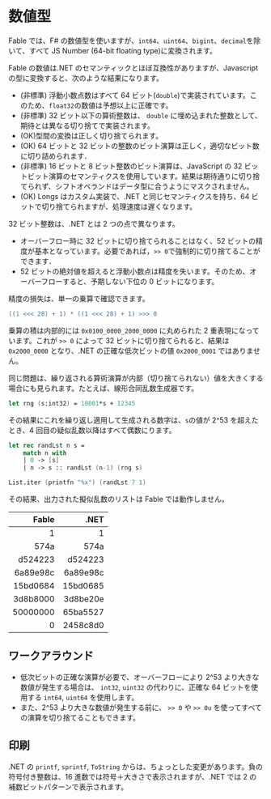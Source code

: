 # 数値型

Fable では、F# の数値型を使いますが、`int64`、`uint64`、`bigint`、`decimal`を除いて、すべて JS Number (64-bit floating type)に変換されます。

Fable の数値は.NET のセマンティックとほぼ互換性がありますが、Javascript の型に変換すると、次のような結果になります。

- (非標準) 浮動小数点数はすべて 64 ビット(`double`)で実装されています。このため、`float32`の数値は予想以上に正確です。
- (非標準) 32 ビット以下の算術整数は、 `double` に埋め込まれた整数として、期待とは異なる切り捨てで実装されます。
- (OK)型間の変換は正しく切り捨てられます。
- (OK) 64 ビットと 32 ビットの整数のビット演算は正しく，適切なビット数に切り詰められます．
- (非標準) 16 ビットと 8 ビット整数のビット演算は、JavaScript の 32 ビットビット演算のセマンティクスを使用しています。結果は期待通りに切り捨てられず、シフトオペランドはデータ型に合うようにマスクされません。
- (OK) Longs はカスタム実装で、.NET と同じセマンティクスを持ち、64 ビットで切り捨てられますが、処理速度は遅くなります。

32 ビット整数は、.NET とは 2 つの点で異なります。

- オーバーフロー時に 32 ビットに切り捨てられることはなく、52 ビットの精度が基本となっています。必要であれば，`>> 0`で強制的に切り捨てることができます．
- 52 ビットの絶対値を超えると浮動小数点は精度を失います。そのため、オーバーフローすると、予期しない下位の 0 ビットになります。

精度の損失は、単一の乗算で確認できます。

```fsharp
((1 <<< 28) + 1) * ((1 <<< 28) + 1) >>> 0
```

乗算の積は内部的には `0x0100_0000_2000_0000` に丸められた 2 重表現になっています。これが `>> 0` によって 32 ビットに切り捨てられると、結果は `0x2000_0000` となり、.NET の正確な低次ビットの値 `0x2000_0001` ではありません。

同じ問題は、繰り返される算術演算が内部（切り捨てられない）値を大きくする場合にも見られます。たとえば、線形合同乱数生成器です。

```fsharp
let rng (s:int32) = 10001*s + 12345
```

その結果にこれを繰り返し適用して生成される数字は、`s`の値が 2^53 を超えたとき、4 回目の疑似乱数以降はすべて偶数にります。

```fsharp
let rec randLst n s =
    match n with
    | 0 -> [s]
    | n -> s :: randLst (n-1) (rng s)

List.iter (printfn "%x") (randLst 7 1)
```

その結果、出力された擬似乱数のリストは Fable では動作しません。

|    Fable |     .NET |
| -------: | -------: |
|        1 |        1 |
|     574a |     574a |
|  d524223 |  d524223 |
| 6a89e98c | 6a89e98c |
| 15bd0684 | 15bd0685 |
| 3d8b8000 | 3d8be20e |
| 50000000 | 65ba5527 |
|        0 | 2458c8d0 |

## ワークアラウンド

- 低次ビットの正確な演算が必要で、オーバーフローにより 2^53 より大きな数値が発生する場合は、 `int32`, `uint32` の代わりに、正確な 64 ビットを使用する `int64`, `uint64` を使用します。
- また、2^53 より大きな数値が発生する前に、 `>> 0` や `>> 0u` を使ってすべての演算を切り捨てることもできます。

## 印刷

.NET の `printf`, `sprintf`, `ToString` からは、ちょっとした変更があります。負の符号付き整数は、16 進数では符号＋大きさで表示されますが、.NET では 2 の補数ビットパターンで表示されます。
